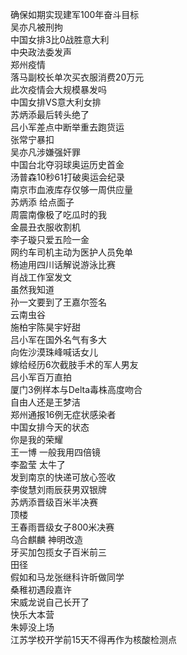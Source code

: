 确保如期实现建军100年奋斗目标  
吴亦凡被刑拘  
中国女排3比0战胜意大利  
中央政法委发声  
郑州疫情  
落马副校长单次买衣服消费20万元  
此次疫情会大规模暴发吗  
中国女排VS意大利女排  
苏炳添最后转头绝了  
吕小军差点中断举重去跑货运  
张常宁暴扣  
吴亦凡涉嫌强奸罪  
中国台北夺羽球奥运历史首金  
汤普森10秒61打破奥运会纪录  
南京市血液库存仅够一周供应量  
苏炳添 给点面子  
周震南像极了吃瓜时的我  
金晨丑衣服收割机  
李子璇只爱五险一金  
网约车司机主动为医护人员免单  
杨迪用四川话解说游泳比赛  
肖战工作室发文  
虽然我知道  
孙一文要到了王嘉尔签名  
云南虫谷  
施柏宇陈昊宇好甜  
吕小军在国外名气有多大  
向佐沙漠珠峰喊话女儿  
嫁给经历6次截肢手术的军人男友  
吕小军百万直拍  
厦门3例样本与Delta毒株高度吻合  
自由人还是王梦洁  
郑州通报16例无症状感染者  
中国女排今天的状态  
你是我的荣耀  
王一博 一般我用四倍镜  
李盈莹 太牛了  
发到南京的快递可放心签收  
李俊慧刘雨辰获男双银牌  
苏炳添晋级百米半决赛  
顶楼  
王春雨晋级女子800米决赛  
乌合麒麟 神明改造  
牙买加包揽女子百米前三  
田径  
假如和马龙张继科许昕做同学  
桑稚初遇段嘉许  
宋威龙说自己长开了  
快乐大本营  
朱婷没上场  
江苏学校开学前15天不得再作为核酸检测点  
